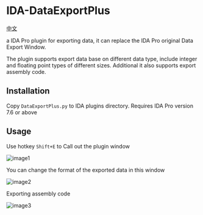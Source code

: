 # IDA-DataExportPlus
[中文](README.zh_CN.md)

a IDA Pro plugin for exporting data, it can replace the IDA Pro original Data Export Window.

The plugin supports export data base on different data type, include integer and floating point types of different sizes. Additional it also supports export assembly code.

## Installation
Copy `DataExportPlus.py` to IDA plugins directory. Requires IDA Pro version 7.6 or above

## Usage
Use hotkey `Shift+E` to Call out the plugin window

![image1](https://github.com/user-attachments/assets/cad9ce0b-2680-4f1f-ad52-3053bd9a174d)

You can change the format of the exported data in this window

![image2](https://github.com/user-attachments/assets/618d52c0-575b-44a8-837d-2173814f5e30)

Exporting assembly code

![image3](https://github.com/user-attachments/assets/4ef63c52-6cdf-43e0-b885-d1cde70117ef)
